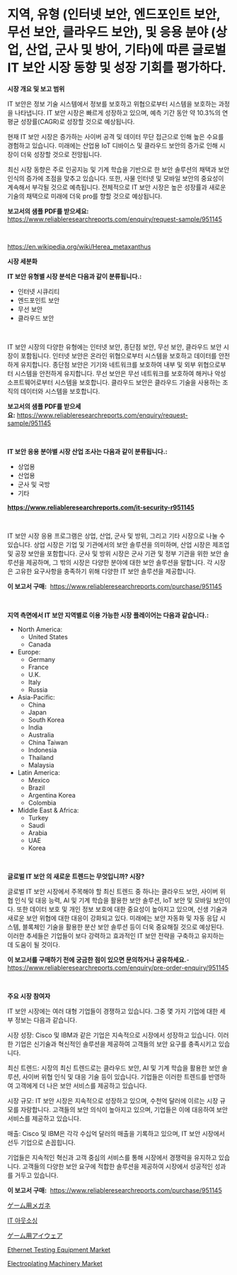 <p><h1>지역, 유형 (인터넷 보안, 엔드포인트 보안, 무선 보안, 클라우드 보안), 및 응용 분야 (상업, 산업, 군사 및 방어, 기타)에 따른 글로벌 IT 보안 시장 동향 및 성장 기회를 평가하다.</h1></p><p><strong>시장 개요 및 보고 범위</strong></p>
<p><p>IT 보안은 정보 기술 시스템에서 정보를 보호하고 위협으로부터 시스템을 보호하는 과정을 나타냅니다. IT 보안 시장은 빠르게 성장하고 있으며, 예측 기간 동안 약 10.3%의 연평균 성장률(CAGR)로 성장할 것으로 예상됩니다. </p><p>현재 IT 보안 시장은 증가하는 사이버 공격 및 데이터 무단 접근으로 인해 높은 수요를 경험하고 있습니다. 미래에는 산업용 IoT 디바이스 및 클라우드 보안의 증가로 인해 시장이 더욱 성장할 것으로 전망됩니다.</p><p>최신 시장 동향은 주로 인공지능 및 기계 학습을 기반으로 한 보안 솔루션의 채택과 보안 인식의 증가에 초점을 맞추고 있습니다. 또한, 사물 인터넷 및 모바일 보안의 중요성이 계속해서 부각될 것으로 예측됩니다. 전체적으로 IT 보안 시장은 높은 성장률과 새로운 기술의 채택으로 미래에 더욱 pro를 향할 것으로 예상됩니다.</p></p>
<p><strong>보고서의 샘플 PDF를 받으세요:</strong> <a href="https://www.reliableresearchreports.com/enquiry/request-sample/951145">https://www.reliableresearchreports.com/enquiry/request-sample/951145</a></p>
<p>&nbsp;</p>
<p><a href="https://en.wikipedia.org/wiki/Herea_metaxanthus">https://en.wikipedia.org/wiki/Herea_metaxanthus</a></p>
<p><strong>시장 세분화</strong></p>
<p><strong>IT 보안 유형별 시장 분석은 다음과 같이 분류됩니다.:</strong></p>
<p><ul><li>인터넷 시큐리티</li><li>엔드포인트 보안</li><li>무선 보안</li><li>클라우드 보안</li></ul></p>
<p>&nbsp;</p>
<p><p>IT 보안 시장의 다양한 유형에는 인터넷 보안, 종단점 보안, 무선 보안, 클라우드 보안 시장이 포함됩니다. 인터넷 보안은 온라인 위협으로부터 시스템을 보호하고 데이터를 안전하게 유지합니다. 종단점 보안은 기기와 네트워크를 보호하여 내부 및 외부 위협으로부터 시스템을 안전하게 유지합니다. 무선 보안은 무선 네트워크를 보호하여 해커나 악성 소프트웨어로부터 시스템을 보호합니다. 클라우드 보안은 클라우드 기술을 사용하는 조직의 데이터와 시스템을 보호합니다.</p></p>
<p><strong>보고서의 샘플 PDF를 받으세요:</strong>&nbsp;<a href="https://www.reliableresearchreports.com/enquiry/request-sample/951145">https://www.reliableresearchreports.com/enquiry/request-sample/951145</a></p>
<p>&nbsp;</p>
<p><strong> IT 보안 응용 분야별 시장 산업 조사는 다음과 같이 분류됩니다.:</strong></p>
<p><ul><li>상업용</li><li>산업용</li><li>군사 및 국방</li><li>기타</li></ul></p>
<p><strong><a href="https://www.reliableresearchreports.com/it-security-r951145">https://www.reliableresearchreports.com/it-security-r951145</a></strong></p>
<p>&nbsp;</p>
<p><p>IT 보안 시장 응용 프로그램은 상업, 산업, 군사 및 방위, 그리고 기타 시장으로 나눌 수 있습니다. 상업 시장은 기업 및 기관에서의 보안 솔루션을 의미하며, 산업 시장은 제조업 및 공장 보안을 포함합니다. 군사 및 방위 시장은 군사 기관 및 정부 기관을 위한 보안 솔루션을 제공하며, 그 밖의 시장은 다양한 분야에 대한 보안 솔루션을 말합니다. 각 시장은 고유한 요구사항을 충족하기 위해 다양한 IT 보안 솔루션을 제공합니다.</p></p>
<p><strong>이 보고서 구매:</strong>&nbsp; <a href="https://www.reliableresearchreports.com/purchase/951145">https://www.reliableresearchreports.com/purchase/951145</a></p>
<p>&nbsp;</p>
<p><strong>지역 측면에서 IT 보안 지역별로 이용 가능한 시장 플레이어는 다음과 같습니다.:</strong></p>
<p><ul>
    <li>
        North America:
        <ul>
            <li>United States</li>
            <li>Canada</li>
        </ul>
    </li>
    <li>
        Europe:
        <ul>
            <li>Germany</li>
            <li>France</li>
            <li>U.K.</li>
            <li>Italy</li>
            <li>Russia</li>
        </ul>
    </li>
    <li>
        Asia-Pacific:
        <ul>
            <li>China</li>
            <li>Japan</li>
            <li>South Korea</li>
            <li>India</li>
            <li>Australia</li>
            <li>China Taiwan</li>
            <li>Indonesia</li>
            <li>Thailand</li>
            <li>Malaysia</li>
        </ul>
    </li>
    <li>
        Latin America:
        <ul>
            <li>Mexico</li>
            <li>Brazil</li>
            <li>Argentina Korea</li>
            <li>Colombia</li>
        </ul>
    </li>
    <li>
        Middle East & Africa:
        <ul>
            <li>Turkey</li>
            <li>Saudi</li>
            <li>Arabia</li>
            <li>UAE</li>
            <li>Korea</li>
        </ul>
    </li>
    </ul></p>
<p>&nbsp;</p>
<p><strong>글로벌 IT 보안 의 새로운 트렌드는 무엇입니까? 시장?</strong></p>
<p><p>글로벌 IT 보안 시장에서 주목해야 할 최신 트렌드 중 하나는 클라우드 보안, 사이버 위협 인식 및 대응 능력, AI 및 기계 학습을 활용한 보안 솔루션, IoT 보안 및 모바일 보안이다. 또한 데이터 보호 및 개인 정보 보호에 대한 중요성이 높아지고 있으며, 신생 기술과 새로운 보안 위협에 대한 대응이 강화되고 있다. 미래에는 보안 자동화 및 자동 응답 시스템, 블록체인 기술을 활용한 분산 보안 솔루션 등이 더욱 중요해질 것으로 예상된다. 이러한 추세들은 기업들이 보다 강력하고 효과적인 IT 보안 전략을 구축하고 유지하는 데 도움이 될 것이다.</p></p>
<p><strong>이 보고서를 구매하기 전에 궁금한 점이 있으면 문의하거나 공유하세요.</strong>- <a href="https://www.reliableresearchreports.com/enquiry/pre-order-enquiry/951145">https://www.reliableresearchreports.com/enquiry/pre-order-enquiry/951145</a></p>
<p>&nbsp;</p>
<p><strong>주요 시장 참여자</strong></p>
<p><p>IT 보안 시장에는 여러 대형 기업들이 경쟁하고 있습니다. 그중 몇 가지 기업에 대한 세부 정보는 다음과 같습니다.</p><p>시장 성장: Cisco 및 IBM과 같은 기업은 지속적으로 시장에서 성장하고 있습니다. 이러한 기업은 신기술과 혁신적인 솔루션을 제공하여 고객들의 보안 요구를 충족시키고 있습니다.</p><p>최신 트렌드: 시장의 최신 트렌드로는 클라우드 보안, AI 및 기계 학습을 활용한 보안 솔루션, 사이버 위협 인식 및 대응 기술 등이 있습니다. 기업들은 이러한 트렌드를 반영하여 고객에게 더 나은 보안 서비스를 제공하고 있습니다.</p><p>시장 규모: IT 보안 시장은 지속적으로 성장하고 있으며, 수천억 달러에 이르는 시장 규모를 자랑합니다. 고객들의 보안 의식이 높아지고 있으며, 기업들은 이에 대응하여 보안 서비스를 제공하고 있습니다.</p><p>매출: Cisco 및 IBM은 각각 수십억 달러의 매출을 기록하고 있으며, IT 보안 시장에서 선두 기업으로 손꼽힙니다.</p><p>기업들은 지속적인 혁신과 고객 중심의 서비스를 통해 시장에서 경쟁력을 유지하고 있습니다. 고객들의 다양한 보안 요구에 적합한 솔루션을 제공하여 시장에서 성공적인 성과를 거두고 있습니다.</p></p>
<p><strong>이 보고서 구매:</strong>&nbsp;&nbsp;<a href="https://www.reliableresearchreports.com/purchase/951145">https://www.reliableresearchreports.com/purchase/951145</a></p>
<p><p><a href="https://github.com/DanykaKilback/Market-Research-Report-List-2/blob/main/373505140036.md">ゲーム用メガネ</a></p><p><a href="https://github.com/LuckeyCorbin/Market-Research-Report-List-2/blob/main/743078951204.md">IT 아웃소싱</a></p><p><a href="https://github.com/RandallRunte2023/Market-Research-Report-List-2/blob/main/501903240035.md">ゲーム用アイウェア</a></p><p><a href="https://github.com/tiannaStark1/Market-Research-Report-List-1/blob/main/ethernet-testing-equipment-market.md">Ethernet Testing Equipment Market</a></p><p><a href="https://github.com/trackie2000/Market-Research-Report-List-1/blob/main/electroplating-machinery-market.md">Electroplating Machinery Market</a></p></p>